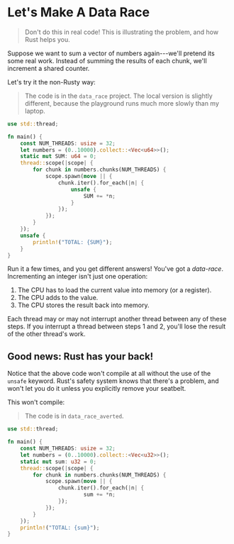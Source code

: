 # Let's Make A Data Race

> Don't do this in real code! This is illustrating the problem, and how Rust helps you.

Suppose we want to sum a vector of numbers again---we'll pretend its some real work. Instead of summing the results of each chunk, we'll increment a shared counter.

Let's try it the non-Rusty way:

> The code is in the `data_race` project. The local version is slightly different, because the playground runs much more slowly than my laptop.

```rust
use std::thread;

fn main() {
    const NUM_THREADS: usize = 32;
    let numbers = (0..10000).collect::<Vec<u64>>();
    static mut SUM: u64 = 0;
    thread::scope(|scope| {
        for chunk in numbers.chunks(NUM_THREADS) {
            scope.spawn(move || {
                chunk.iter().for_each(|n| {
                    unsafe {
                        SUM += *n;
                    }
                });
            });
        }
    });
    unsafe {
        println!("TOTAL: {SUM}");
    }
}
```

Run it a few times, and you get different answers! You've got a *data-race*. Incrementing an integer isn't just one operation:

1. The CPU has to load the current value into memory (or a register).
2. The CPU adds to the value.
3. The CPU stores the result back into memory.

Each thread may or may not interrupt another thread between any of these steps. If you interrupt a thread between steps 1 and 2, you'll lose the result of the other thread's work.

## Good news: Rust has your back!

Notice that the above code won't compile at all without the use of the `unsafe` keyword. Rust's safety system knows that there's a problem, and won't let you do it unless you explicitly remove your seatbelt.

This won't compile:

> The code is in `data_race_averted`.

```rust
use std::thread;

fn main() {
    const NUM_THREADS: usize = 32;
    let numbers = (0..10000).collect::<Vec<u32>>();
    static mut sum: u32 = 0;
    thread::scope(|scope| {
        for chunk in numbers.chunks(NUM_THREADS) {
            scope.spawn(move || {
                chunk.iter().for_each(|n| {
                        sum += *n;
                });
            });
        }
    });
    println!("TOTAL: {sum}");
}
```